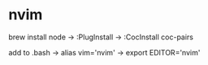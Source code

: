 # nvim

brew install node -> :PlugInstall -> :CocInstall coc-pairs

add to .bash -> alias vim='nvim' -> export EDITOR='nvim'
